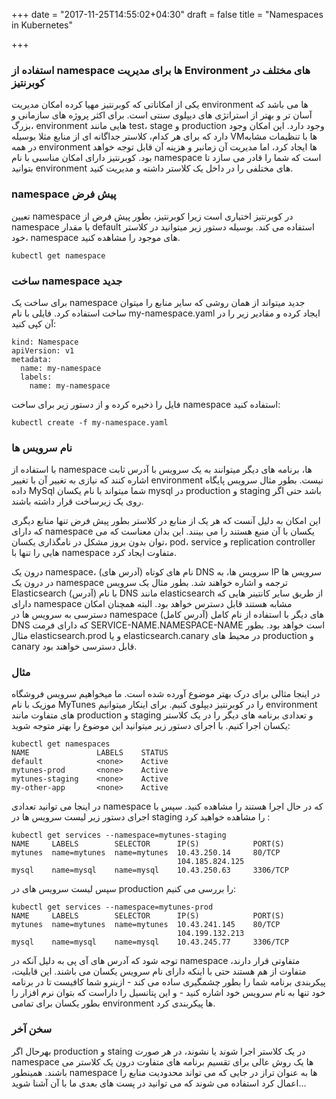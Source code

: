 +++
date = "2017-11-25T14:55:02+04:30"
draft = false
title = "Namespaces in Kubernetes"

+++

### استفاده از namespace ها برای مدیریت Environment های مختلف در کوبرنتیز

یکی از امکاناتی که کوبرنتیز مهیا کرده امکان مدیریت environment ها می باشد که آسان تر و بهتر از استراتژی های دیپلوی سنتی است. برای اکثر پروژه های سازمانی و بزرگ، environment هایی مانند test، stage و production وجود دارد. این امکان وجود دارد که برای هر کدام، کلاستر جداگانه ای از منابع مثلا بوسیله VMها با تنظیمات مشابه در همه environment ها ایجاد کرد، اما مدیریت آن زمانبر و هزینه آن قابل توجه خواهد بود.
کوبرنتیز دارای امکان مناسبی با نام namespace است که شما را قادر می سازد تا بتوانید environment های مختلفی را در داخل یک کلاستر داشته و مدیریت کنید. 


### namespace پیش فرض

تعیین namespace در کوبرنتیز اختیاری است زیرا کوبرنتیز، بطور پیش فرض از namespace با مقدار default استفاده می کند. بوسیله دستور زیر میتوانید در کلاستر خود، namespace های موجود را مشاهده کنید.

```
kubectl get namespace
```




### ساخت namespace جدید

برای ساخت یک namespace جدید میتواند از همان روشی که سایر منابع را میتوان ساخت استفاده کرد. فایلی با نام my-namespace.yaml ایجاد کرده و مقادیر زیر را در آن کپی کنید:

```
kind: Namespace
apiVersion: v1
metadata:
  name: my-namespace
  labels:
    name: my-namespace
```


فایل را ذخیره کرده و از دستور زیر برای ساخت namespace استفاده کنید:

```
kubectl create -f my-namespace.yaml
```


### نام سرویس ها

با استفاده از namespace ها، برنامه های دیگر میتوانند به یک سرویس با آدرس ثابت اشاره کنند که نیازی به تغییر آن با تغییر environment نیست. بطور مثال سرویس پایگاه داده MySql شما میتواند با نام یکسان mysql در production و staging باشد حتی اگر روی یک زیرساخت قرار داشته باشند. 

این امکان به دلیل آنست که هر یک از منابع در کلاستر بطور پیش فرض تنها منابع دیگری که دارای namespace یکسان با آن منبع هستند را می بینند. این بدان معناست که می توان بدون بروز مشکل در نامگذاری یکسان، pod، service و replication controller هایی را تنها با namespace متفاوت ایجاد کرد.

 درون یک namespace، نام های کوتاه (آدرس های) DNS سرویس ها، به IP سرویس ها در درون یک namespace ترجمه و اشاره خواهند شد. بطور مثال یک سرویس Elasticsearch با نام (آدرس) DNS مانند elasticsearch از طریق سایر کانتینر هایی که دارای namespace مشابه هستند قابل دسترس خواهد بود. البته همچنان امکان دسترسی به سرویس ها در namespace های دیگر با استفاده از نام کامل (آدرس کامل) DNS که دارای فرمت SERVICE-NAME.NAMESPACE-NAME است خواهد بود. بطور مثال elasticsearch.prod و یا elasticsearch.canary در محیط های production  و canary قابل دسترسی خواهند بود.


### مثال

در اینجا مثالی برای درک بهتر موضوع آورده شده است. ما میخواهیم سرویس فروشگاه موزیک با نام MyTunes را در کوبرنتیز دیپلوی کنیم. برای اینکار میتوانیم environment های متفاوت مانند production و staging و تعدادی برنامه های دیگر را در یک کلاستر یکسان اجرا کنیم. با اجرای دستور زیر میتوانید این موضوع را بهتر متوجه شوید:

```
kubectl get namespaces
NAME               LABELS    STATUS
default            <none>    Active
mytunes-prod       <none>    Active
mytunes-staging    <none>    Active
my-other-app       <none>    Active
```


در اینجا می توانید تعدادی namespace  که در حال اجرا هستند را مشاهده کنید. سپس با اجرای دستور زیر لیست سرویس ها در staging را مشاهده خواهید کرد :

```
kubectl get services --namespace=mytunes-staging
NAME     LABELS        SELECTOR      IP(S)            PORT(S)
mytunes  name=mytunes  name=mytunes  10.43.250.14     80/TCP
                                     104.185.824.125  
mysql    name=mysql    name=mysql    10.43.250.63     3306/TCP
```


سپس لیست سرویس های در production را بررسی می کنیم: 

```
kubectl get services --namespace=mytunes-prod
NAME     LABELS        SELECTOR      IP(S)            PORT(S)
mytunes  name=mytunes  name=mytunes  10.43.241.145    80/TCP
                                     104.199.132.213  
mysql    name=mysql    name=mysql    10.43.245.77     3306/TCP
```

توجه شود که آدرس های آی پی به دلیل آنکه در namespace متفاوتی قرار دارند، متفاوت از هم هستند حتی با اینکه دارای نام سرویس یکسان می باشند. این قابلیت، پیکربندی برنامه شما را بطور چشمگیری ساده می کند - ازینرو شما کافیست تا در برنامه خود تنها به نام سرویس خود اشاره کنید - و این پتانسیل را داراست که بتوان نرم افزار را بطور یکسان برای تمامی environment ها پیکربندی کرد.


### سخن آخر

بهرحال اگر production و staing در یک کلاستر اجرا شوند یا نشوند، در هر صورت namespace ها یک روش عالی برای تقسیم برنامه های متفاوت درون یک کلاستر می باشند. همینطور namespace ها به عنوان تراز در جایی که می تواند محدودیت منابع را اعمال کرد استفاده می شوند که می توانید در پست های بعدی ما با آن آشنا شوید…

